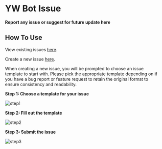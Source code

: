 # YW Bot Issue
**Report any issue or suggest for future update here**


## How To Use
View existing issues [here](https://github.com/Ygame20YW/YW-Bot/issues).

Create a new issue [here](https://github.com/Ygame20YW/YW-Bot/issues/new/choose).

When creating a new issue, you will be prompted to choose an issue template to start with. Please pick the appropriate template depending on if you have a bug report or feature request to retain the original format to ensure consistency and readability.

**Step 1: Choose a template for your issue**

![step1](https://user-images.githubusercontent.com/101508748/167815805-1545fe85-e3ee-4dc5-a519-e7d60f813dd8.png)


**Step 2: Fill out the template**

![step2](https://user-images.githubusercontent.com/101508748/167815916-aa88de84-cacc-4289-be8b-c7ce4f3c8885.png)


**Step 3: Submit the issue**

![step3](https://user-images.githubusercontent.com/101508748/167815962-ef545628-f561-4d4e-8b40-53ce343b64c4.png)
